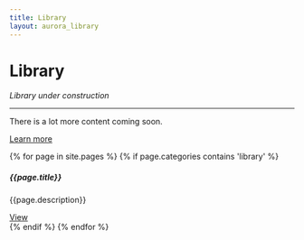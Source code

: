 ```yaml
---
title: Library
layout: aurora_library
---
```


<div class="jumbotron">
  <h1 class="display-4">Library</h1>
  <p class="lead">
    <div class="alert alert-warning" role="alert">
      <em>Library under construction</em>
    </div>
  </p>
  <hr class="my-4">
  <p>There is a lot more content coming soon.</p>
  <p class="lead">
    <a class="btn btn-primary btn-lg" href="/blog" role="button">Learn more</a>
  </p>
</div>

<div class="card-columns">

{% for page in site.pages %}
{% if page.categories contains 'library' %}
<div class="card">
  <div class="card-body">
    <h5 class="card-title">{{page.title}}</h5>
    <p class="card-text">{{page.description}}</p>
    <a href="{{page.url}}" class="btn btn-primary">View</a>
  </div>
</div>
{% endif %}
{% endfor %}

</div>
